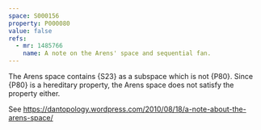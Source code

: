 ```yaml
---
space: S000156
property: P000080
value: false
refs:
  - mr: 1485766
    name: A note on the Arens' space and sequential fan. 
---
```


The Arens space contains {S23} as a subspace which is not {P80}.  Since {P80} is a hereditary property, the Arens space does not satisfy the property either.

See https://dantopology.wordpress.com/2010/08/18/a-note-about-the-arens-space/
